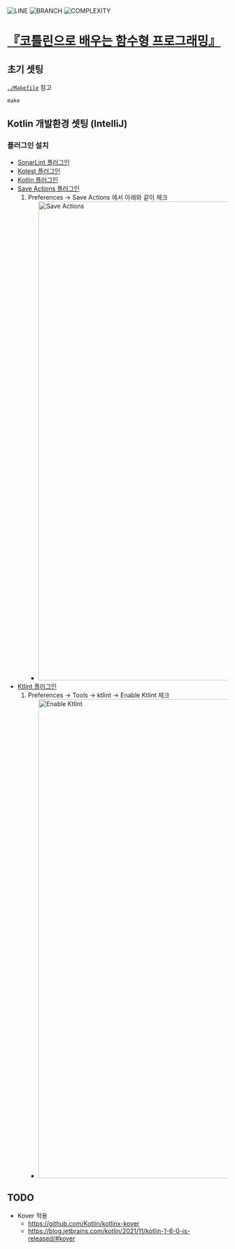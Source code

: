 ![LINE](https://img.shields.io/badge/line--coverage-14.92%25-red.svg)
![BRANCH](https://img.shields.io/badge/branch--coverage-9.78%25-red.svg)
![COMPLEXITY](https://img.shields.io/badge/complexity-8.44-brightgreen.svg)

# [『코틀린으로 배우는 함수형 프로그래밍』](https://blog.insightbook.co.kr/2019/12/12/코틀린으로-배우는-함수형-프로그래밍/)

## 초기 셋팅

[`./Makefile`](./Makefile) 참고

```shell
make
```

## Kotlin 개발환경 셋팅 (IntelliJ)

### 플러그인 설치

- [SonarLint 플러그인](https://plugins.jetbrains.com/plugin/7973-sonarlint)
- [Kotest 플러그인](https://plugins.jetbrains.com/plugin/14080-kotest)
- [Kotlin 플러그인](https://plugins.jetbrains.com/plugin/6954-kotlin)
- [Save Actions 플러그인](https://plugins.jetbrains.com/plugin/7642-save-actions)
    1. Preferences -> Save Actions 에서 아래와 같이 체크
        - <img src="./img/save-actions.png" width="1094" alt="Save Actions" />
- [Ktlint 플러그인](https://plugins.jetbrains.com/plugin/15057-ktlint-unofficial-)
    1. Preferences -> Tools -> ktlint -> Enable Ktlint 체크
        - <img src="./img/ktlint.png" width="1094" alt="Enable Ktlint" />

## TODO

- Kover 적용
    - https://github.com/Kotlin/kotlinx-kover
    - https://blog.jetbrains.com/kotlin/2021/11/kotlin-1-6-0-is-released/#kover
